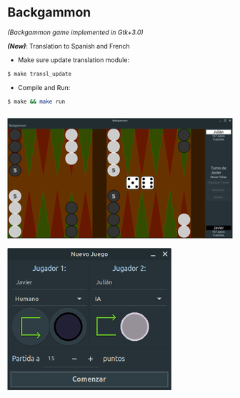 # Backgammon
*(Backgammon game implemented in Gtk+3.0)*

***(New)***: Translation to Spanish and French

- Make sure update translation module:
```sh
$ make transl_update
```

- Compile and Run:
```sh
$ make && make run
```

![Main Window](ui/media/board.png)
---
![Start New Game](ui/media/new-game.png)
